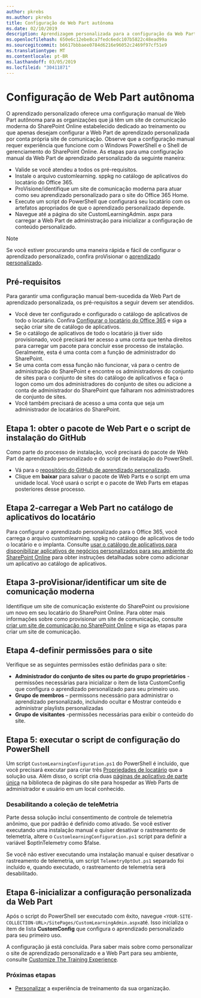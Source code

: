 ```yaml
---
author: pkrebs
ms.author: pkrebs
title: Configuração de Web Part autônoma
ms.date: 02/10/2019
description: Aprendizagem personalizada para a configuração da Web Part manual do Office 365
ms.openlocfilehash: 650e6c12ebe8ca7fedc6edc107b5822c48ead99a
ms.sourcegitcommit: b6617bbbaee0784d6216e96052c2469f97cf51e9
ms.translationtype: MT
ms.contentlocale: pt-BR
ms.lasthandoff: 03/05/2019
ms.locfileid: "30411871"
---
```

# <a name="stand-alone-web-part-setup"></a>Configuração de Web Part autônoma

O aprendizado personalizado oferece uma configuração manual de Web Part autônoma para as organizações que já têm um site de comunicação moderna do SharePoint Online estabelecido dedicado ao treinamento ou que apenas desejam configurar a Web Part de aprendizado personalizada por conta própria site de comunicação. Observe que a configuração manual requer experiência que funcione com o Windows PowerShell e o Shell de gerenciamento do SharePoint Online. As etapas para uma configuração manual da Web Part de aprendizado personalizado da seguinte maneira:

- Valide se você atendeu a todos os pré-requisitos.
- Instale o arquivo customlearning. sppkg no catálogo de aplicativos do locatário do Office 365.
- ProVisione/identifique um site de comunicação moderna para atuar como seu aprendizado personalizado para o site do Office 365 Home.
- Execute um script do PowerShell que configurará seu locatário com os artefatos apropriados de que o aprendizado personalizado depende.
- Navegue até a página do site CustomLearningAdmin. aspx para carregar a Web Part de administração para inicializar a configuração de conteúdo personalizado.

> [!NOTE]
> Se você estiver procurando uma maneira rápida e fácil de configurar o aprendizado personalizado, confira proVisionar o [aprendizado personalizado](installsitepackage.md).

## <a name="prerequisites"></a>Pré-requisitos
Para garantir uma configuração manual bem-sucedida da Web Part de aprendizado personalizada, os pré-requisitos a seguir devem ser atendidos. 

- Você deve ter configurado e configurado o catálogo de aplicativos de todo o locatário. Confira [Configurar o locatário do Office 365](https://docs.microsoft.com/en-us/sharepoint/dev/spfx/set-up-your-developer-tenant#create-app-catalog-site) e siga a seção criar site de catálogo de aplicativos. 
- Se o catálogo de aplicativos de todo o locatário já tiver sido provisionado, você precisará ter acesso a uma conta que tenha direitos para carregar um pacote para concluir esse processo de instalação. Geralmente, esta é uma conta com a função de administrador do SharePoint. 
- Se uma conta com essa função não funcionar, vá para o centro de administração do SharePoint e encontre os administradores do conjunto de sites para o conjunto de sites do catálogo de aplicativos e faça o logon como um dos administradores do conjunto de sites ou adicione a conta de administrador do SharePoint que falharam nos administradores de conjunto de sites. 
- Você também precisará de acesso a uma conta que seja um administrador de locatários do SharePoint.

## <a name="step-1---get-the-web-part-package-and-setup-script-from-github"></a>Etapa 1: obter o pacote de Web Part e o script de instalação do GitHub
Como parte do processo de instalação, você precisará do pacote de Web Part de aprendizado personalizado e do script de instalação do PowerShell.

- Vá para o [repositório do GitHub de aprendizado personalizado](https://github.com/pnp/custom-learning-office-365).
- Clique em **baixar** para salvar o pacote de Web Parts e o script em uma unidade local. Você usará o script e o pacote de Web Parts em etapas posteriores desse processo.

## <a name="step-2---upload-the-web-part-to-the-tenant-app-catalog"></a>Etapa 2-carregar a Web Part no catálogo de aplicativos do locatário
Para configurar o aprendizado personalizado para o Office 365, você carrega o arquivo customlearning. sppkg no catálogo de aplicativos de todo o locatário e o implanta. Consulte [usar o catálogo de aplicativos para disponibilizar aplicativos de negócios personalizados para seu ambiente do SharePoint Online](https://docs.microsoft.com/en-us/sharepoint/use-app-catalog) para obter instruções detalhadas sobre como adicionar um aplicativo ao catálogo de aplicativos.

## <a name="step-3---provisionidentify-a-modern-communication-site"></a>Etapa 3-proVisionar/identificar um site de comunicação moderna
Identifique um site de comunicação existente do SharePoint ou provisione um novo em seu locatário do SharePoint Online. Para obter mais informações sobre como provisionar um site de comunicação, consulte [criar um site de comunicação no SharePoint Online](https://support.office.com/en-us/article/create-a-communication-site-in-sharepoint-online-7fb44b20-a72f-4d2c-9173-fc8f59ba50eb) e siga as etapas para criar um site de comunicação.

## <a name="step-4---set-permissions-for-the-site"></a>Etapa 4-definir permissões para o site
Verifique se as seguintes permissões estão definidas para o site:
- **Administrador do conjunto de sites ou parte do grupo proprietários** -permissões necessárias para inicializar o item de lista CustomConfig que configura o aprendizado personalizado para seu primeiro uso. 
- **Grupo de membros** – permissons necessário para administrar o aprendizado personalizado, incluindo ocultar e Mostrar conteúdo e administrar playlists personalizadas
- **Grupo de visitantes** -permissões necessárias para exibir o conteúdo do site. 

## <a name="step-5--execute-powershell-configuration-script"></a>Etapa 5: executar o script de configuração do PowerShell
Um script `CustomLearningConfiguration.ps1` do PowerShell é incluído, que você precisará executar para criar três [Propriedades de locatário](https://docs.microsoft.com/en-us/sharepoint/dev/spfx/tenant-properties) que a solução usa. Além disso, o script cria duas [páginas de aplicativo de parte única](https://docs.microsoft.com/en-us/sharepoint/dev/spfx/web-parts/single-part-app-pages) na biblioteca de páginas do site para hospedar as Web Parts de administrador e usuário em um local conhecido.

### <a name="disabling-telemetry-collection"></a>Desabilitando a coleção de teleMetria
Parte dessa solução inclui consentimento de controle de telemetria anônimo, que por padrão é definido como ativado. Se você estiver executando uma instalação manual e quiser desativar o rastreamento de telemetria, altere o `CustomlearningConfiguration.ps1` script para definir a variável $optInTelemetry como $false.

Se você não estiver executando uma instalação manual e quiser desativar o rastreamento de telemetria, um script `TelemetryOptOut.ps1` separado foi incluído e, quando executado, o rastreamento de telemetria será desabilitado.

## <a name="step-6---initialize-web-part-custom-configuration"></a>Etapa 6-inicializar a configuração personalizada da Web Part
Após o script do PowerShell ser executado com êxito, navegue `<YOUR-SITE-COLLECTION-URL>/SitePages/CustomLearningAdmin.aspx`até. Isso inicializa o item de lista **CustomConfig** que configura o aprendizado personalizado para seu primeiro uso.

A configuração já está concluída. Para saber mais sobre como personalizar o site de aprendizado personalizado e a Web Part para seu ambiente, consulte [Customize The Training Experience](custom_overview.md).

### <a name="next-steps"></a>Próximas etapas
- [Personalizar](custom_overview.md) a experiência de treinamento da sua organização.

